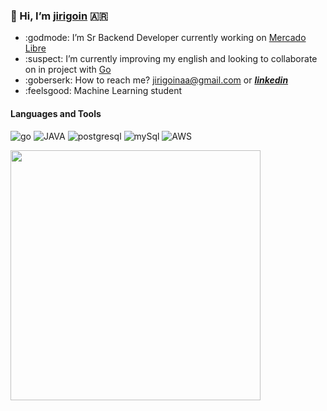 ### 👋 Hi, I’m [jirigoin](https://www.linkedin.com/in/juan-ignacio-irigoin/) 🇦🇷


* :godmode: I’m Sr Backend Developer currently working on [Mercado Libre](https://www.mercadolibre.com)
* :suspect: I’m currently improving my english and looking to collaborate on in project with [Go](https://golang.org/) 
* :goberserk: How to reach me? jirigoinaa@gmail.com or  _**[linkedin](https://www.linkedin.com/in/juan-ignacio-irigoin/)**_
* :feelsgood: Machine Learning student

#### Languages and Tools

![go](https://icongr.am/devicon/go-original.svg?size=40&color=currentColor) ![JAVA](https://icongr.am/devicon/java-original.svg?size=40&color=currentColor) ![postgresql](https://icongr.am/devicon/postgresql-original.svg?size=40&color=currentColor) ![mySql](https://icongr.am/devicon/mysql-original.svg?size=40&color=currentColor) ![AWS](https://icongr.am/devicon/amazonwebservices-plain-wordmark.svg?size=60&color=a41e1e)



<p align="left">
  <a href="https://github.com/jirigoin"><img width="400" src="https://github-readme-stats.vercel.app/api?username=jirigoin&show_icons=true&theme=gruvbox&count_private=true&hide=prs,issues,contribs,stars">
